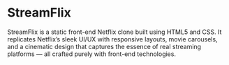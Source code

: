 # StreamFlix
StreamFlix is a static front-end Netflix clone built using HTML5 and CSS. It replicates Netflix’s sleek UI/UX with responsive layouts, movie carousels, and a cinematic design that captures the essence of real streaming platforms — all crafted purely with front-end technologies.
